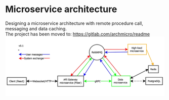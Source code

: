 # Microservice architecture
Designing a microservice architecture with remote procedure call, messaging and data caching. <br>
The project has been moved to: https://gitlab.com/archmicro/readme <br>
![alt text](https://github.com/advixum/microservice-architecture/blob/main/ver/v0.1.jpg?raw=true)

